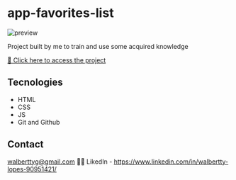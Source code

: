 # app-favorites-list

![preview](./.Github/preview.png)

Project built by me to train and use some acquired knowledge

[🔗 Click here to access the project](https://walbertty.github.io/app-list-github/)

## Tecnologies

- HTML
- CSS
- JS
- Git and Github

## Contact

walberttyg@gmail.com 🚛💨
LikedIn - https://www.linkedin.com/in/walbertty-lopes-90951421/
